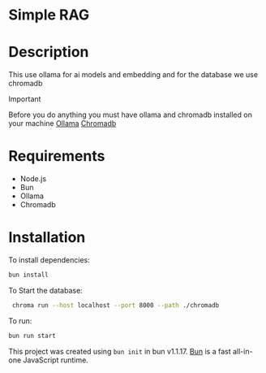 # Simple RAG

# Description

This use ollama for ai models and embedding and for the database we use chromadb

> [!IMPORTANT]
> Before you do anything you must have ollama and chromadb installed on your machine
[Ollama](https://ollama.com/)
[Chromadb](https://docs.trychroma.com/getting-started)

# Requirements

- Node.js
- Bun
- Ollama
- Chromadb

# Installation

To install dependencies:

```bash
bun install
```

To Start the database:

```bash
 chroma run --host localhost --port 8000 --path ./chromadb
```

To run:

```bash
bun run start
```

This project was created using `bun init` in bun v1.1.17. [Bun](https://bun.sh) is a fast all-in-one JavaScript runtime.
